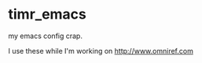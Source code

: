 timr_emacs
==========

my emacs config crap.

I use these while I'm working on http://www.omniref.com

